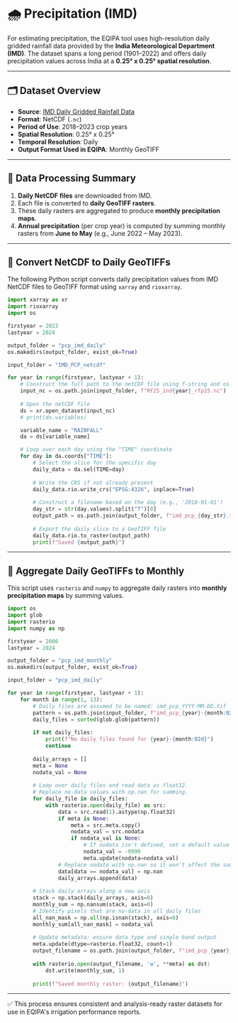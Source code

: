# 🌧️ Precipitation (IMD)

For estimating precipitation, the EQIPA tool uses high-resolution daily gridded rainfall data provided by the **India Meteorological Department (IMD)**. The dataset spans a long period (1901–2022) and offers daily precipitation values across India at a **0.25° x 0.25° spatial resolution**.

---

## 🗂️ Dataset Overview

- **Source**: [IMD Daily Gridded Rainfall Data](https://www.imdpune.gov.in/cmpg/Griddata/Rainfall_25_NetCDF.html)
- **Format**: NetCDF (`.nc`)
- **Period of Use**: 2018–2023 crop years
- **Spatial Resolution**: 0.25° x 0.25°
- **Temporal Resolution**: Daily
- **Output Format Used in EQIPA**: Monthly GeoTIFF

---

## 📌 Data Processing Summary

1. **Daily NetCDF files** are downloaded from IMD.
2. Each file is converted to **daily GeoTIFF rasters**.
3. These daily rasters are aggregated to produce **monthly precipitation maps**.
4. **Annual precipitation** (per crop year) is computed by summing monthly rasters from **June to May** (e.g., June 2022 – May 2023).

---

## 🔄 Convert NetCDF to Daily GeoTIFFs

The following Python script converts daily precipitation values from IMD NetCDF files to GeoTIFF format using `xarray` and `rioxarray`.

```python
import xarray as xr
import rioxarray
import os

firstyear = 2023
lastyear = 2024

output_folder = "pcp_imd_daily"
os.makedirs(output_folder, exist_ok=True)

input_folder = "IMD_PCP_netcdf"

for year in range(firstyear, lastyear + 1):
    # Construct the full path to the netCDF file using f-string and os.path.join
    input_nc = os.path.join(input_folder, f"RF25_ind{year}_rfp25.nc")
    
    # Open the netCDF file
    ds = xr.open_dataset(input_nc)
    # print(ds.variables)

    variable_name = "RAINFALL"
    da = ds[variable_name]

    # Loop over each day using the "TIME" coordinate
    for day in da.coords["TIME"]:
        # Select the slice for the specific day
        daily_data = da.sel(TIME=day)
        
        # Write the CRS if not already present
        daily_data.rio.write_crs("EPSG:4326", inplace=True)
        
        # Construct a filename based on the day (e.g., '2018-01-01')
        day_str = str(day.values).split("T")[0]
        output_path = os.path.join(output_folder, f"imd_pcp_{day_str}.tif")
        
        # Export the daily slice to a GeoTIFF file
        daily_data.rio.to_raster(output_path)
        print(f"Saved {output_path}")
```

---

## 📆 Aggregate Daily GeoTIFFs to Monthly

This script uses `rasterio` and `numpy` to aggregate daily rasters into **monthly precipitation maps** by summing values.

```python
import os
import glob
import rasterio
import numpy as np

firstyear = 2000
lastyear = 2024

output_folder = "pcp_imd_monthly"
os.makedirs(output_folder, exist_ok=True)

input_folder = "pcp_imd_daily"

for year in range(firstyear, lastyear + 1):
    for month in range(1, 13):
        # Daily files are assumed to be named: imd_pcp_YYYY-MM-DD.tif
        pattern = os.path.join(input_folder, f"imd_pcp_{year}-{month:02d}-*.tif")
        daily_files = sorted(glob.glob(pattern))
        
        if not daily_files:
            print(f"No daily files found for {year}-{month:02d}")
            continue
        
        daily_arrays = []
        meta = None
        nodata_val = None
        
        # Loop over daily files and read data as float32.
        # Replace no-data values with np.nan for summing.
        for daily_file in daily_files:
            with rasterio.open(daily_file) as src:
                data = src.read(1).astype(np.float32)
                if meta is None:
                    meta = src.meta.copy()
                    nodata_val = src.nodata
                    if nodata_val is None:
                        # If nodata isn't defined, set a default value (e.g., -9999)
                        nodata_val = -9999
                        meta.update(nodata=nodata_val)
                # Replace nodata with np.nan so it won't affect the sum
                data[data == nodata_val] = np.nan
                daily_arrays.append(data)
        
        # Stack daily arrays along a new axis
        stack = np.stack(daily_arrays, axis=0)
        monthly_sum = np.nansum(stack, axis=0)
        # Identify pixels that are no-data in all daily files
        all_nan_mask = np.all(np.isnan(stack), axis=0)
        monthly_sum[all_nan_mask] = nodata_val
        
        # Update metadata: ensure data type and single band output
        meta.update(dtype=rasterio.float32, count=1)
        output_filename = os.path.join(output_folder, f"imd_pcp_{year}_{month:02d}.tif")
        
        with rasterio.open(output_filename, 'w', **meta) as dst:
            dst.write(monthly_sum, 1)
        
        print(f"Saved monthly raster: {output_filename}")
```

---

✅ This process ensures consistent and analysis-ready raster datasets for use in EQIPA's irrigation performance reports.





